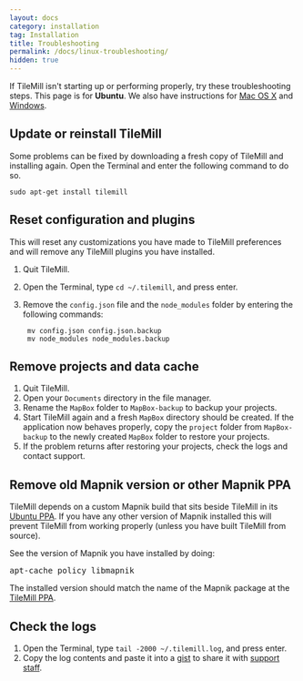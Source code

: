```yaml
---
layout: docs
category: installation
tag: Installation
title: Troubleshooting
permalink: /docs/linux-troubleshooting/
hidden: true
---
```

If TileMill isn't starting up or performing properly, try these troubleshooting steps. This page is for **Ubuntu**. We also have instructions for [Mac OS X](/tilemill/docs/mac-troubleshooting) and [Windows](/tilemill/docs/win-troubleshooting).

## Update or reinstall TileMill

Some problems can be fixed by downloading a fresh copy of TileMill and installing again. Open the Terminal and enter the following command to do so.

    sudo apt-get install tilemill

## Reset configuration and plugins

This will reset any customizations you have made to TileMill preferences and will remove any TileMill plugins you have installed.

1. Quit TileMill.
2. Open the Terminal, type `cd ~/.tilemill`, and press enter.
3. Remove the `config.json` file and the `node_modules` folder by entering the following commands:

        mv config.json config.json.backup
        mv node_modules node_modules.backup

## Remove projects and data cache

1. Quit TileMill.
2. Open your `Documents` directory in the file manager.
4. Rename the `MapBox` folder to `MapBox-backup` to backup your projects.
5. Start TileMill again and a fresh `MapBox` directory should be created. If the application now behaves properly, copy the `project` folder from `MapBox-backup` to the newly created `MapBox` folder to restore your projects.
6. If the problem returns after restoring your projects, check the logs and contact support.

## Remove old Mapnik version or other Mapnik PPA

TileMill depends on a custom Mapnik build that sits beside TileMill in its [Ubuntu PPA](https://launchpad.net/~developmentseed/+archive/mapbox). If you have any other version of Mapnik installed this will prevent TileMill from working properly (unless you have built TileMill from source).

See the version of Mapnik you have installed by doing:

<pre>
apt-cache policy libmapnik
</pre>

The installed version should match the name of the Mapnik package at the [TileMill PPA](https://launchpad.net/~developmentseed/+archive/mapbox).

## Check the logs

1. Open the Terminal, type `tail -2000 ~/.tilemill.log`, and press enter.
2. Copy the log contents and paste it into a [gist](https://gist.github.com/) to share it with [support staff](http://support.mapbox.com/discussions/tilemill).
